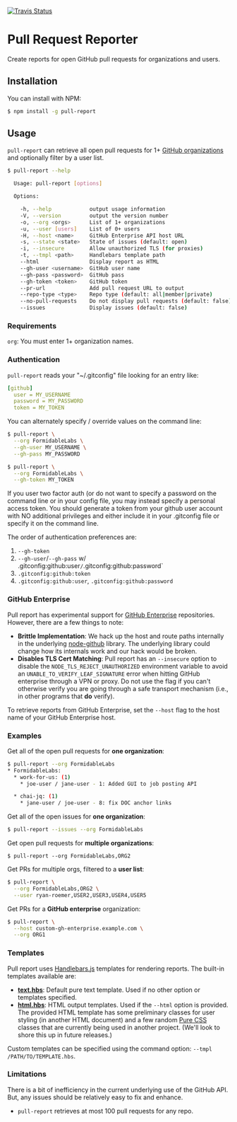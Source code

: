 [![Travis Status][trav_img]][trav_site]

# Pull Request Reporter
Create reports for open GitHub pull requests for organizations and users.

## Installation

You can install with NPM:

```sh
$ npm install -g pull-report
```

## Usage
`pull-report` can retrieve all open pull requests for 1+
[GitHub organizations](https://github.com/blog/674-introducing-organizations)
and optionally filter by a user list.

```sh
$ pull-report --help

  Usage: pull-report [options]

  Options:

    -h, --help            output usage information
    -V, --version         output the version number
    -o, --org <orgs>      List of 1+ organizations
    -u, --user [users]    List of 0+ users
    -H, --host <name>     GitHub Enterprise API host URL
    -s, --state <state>   State of issues (default: open)
    -i, --insecure        Allow unauthorized TLS (for proxies)
    -t, --tmpl <path>     Handlebars template path
    --html                Display report as HTML
    --gh-user <username>  GitHub user name
    --gh-pass <password>  GitHub pass
    --gh-token <token>    GitHub token
    --pr-url              Add pull request URL to output
    --repo-type <type>    Repo type (default: all|member|private)
    --no-pull-requests    Do not display pull requests (default: false)
    --issues              Display issues (default: false)
```

### Requirements

`org`: You must enter 1+ organization names.

### Authentication

`pull-report` reads your "~/.gitconfig" file looking for an entry like:

```yml
[github]
  user = MY_USERNAME
  password = MY_PASSWORD
  token = MY_TOKEN
```

You can alternately specify / override values on the command line:

```sh
$ pull-report \
  --org FormidableLabs \
  --gh-user MY_USERNAME \
  --gh-pass MY_PASSWORD

$ pull-report \
  --org FormidableLabs \
  --gh-token MY_TOKEN
```

If you user two factor auth (or do not want to specify a password on
the command line or in your config file, you may instead specify a
personal access token.  You should generate a token from your github
user account with NO additional privileges and either include it in
your .gitconfig file or specify it on the command line.

The order of authentication preferences are:

1. `--gh-token`
2. `--gh-user`/`--gh-pass` w/ .gitconfig:github:user`/`.gitconfig:github:password`
3. `.gitconfig:github:token`
4. `.gitconfig:github:user`, `.gitconfig:github:password`

### GitHub Enterprise

Pull report has experimental support for
[GitHub Enterprise](https://enterprise.github.com/) repositories. However,
there are a few things to note:

* **Brittle Implementation**: We hack up the host and route paths internally
  in the underlying [node-github](https://github.com/ajaxorg/node-github)
  library. The underlying library could change how its internals work and
  our hack would be broken.
* **Disables TLS Cert Matching**: Pull report has an `--insecure` option to
  disable the `NODE_TLS_REJECT_UNAUTHORIZED` environment variable to avoid an
  `UNABLE_TO_VERIFY_LEAF_SIGNATURE` error when hitting GitHub enterprise through
  a VPN or proxy. Do not use the flag if you can't otherwise verify you are
  going through a safe transport mechanism (i.e., in other programs that **do**
  verify).

To retrieve reports from GitHub Enterprise, set the `--host` flag to the
host name of your GitHub Enterprise host.

### Examples

Get all of the open pull requests for **one organization**:

```sh
$ pull-report --org FormidableLabs
* FormidableLabs:
  * work-for-us: (1)
    * joe-user / jane-user - 1: Added GUI to job posting API

  * chai-jq: (1)
    * jane-user / joe-user - 8: fix DOC anchor links
```

Get all of the open issues for **one organization**:

```sh
$ pull-report --issues --org FormidableLabs
```

Get open pull requests for **multiple organizations**:

```
$ pull-report --org FormidableLabs,ORG2
```

Get PRs for multiple orgs, filtered to a **user list**:

```sh
$ pull-report \
  --org FormidableLabs,ORG2 \
  --user ryan-roemer,USER2,USER3,USER4,USER5
```

Get PRs for a **GitHub enterprise** organization:

```sh
$ pull-report \
  --host custom-gh-enterprise.example.com \
  --org ORG1
```

### Templates

Pull report uses [Handlebars.js](http://handlebarsjs.com/) templates for
rendering reports. The built-in templates available are:

* **[text.hbs](./templates/text.hbs)**: Default pure text template. Used if no
  other option or templates specified.
* **[html.hbs](./templates/html.hbs)**: HTML output templates. Used if the
  `--html` option is provided. The provided HTML template has some
  preliminary classes for user styling (in another HTML document) and
  a few random [Pure CSS](http://purecss.io/) classes that are currently
  being used in another project. (We'll look to shore this up in future
  releases.)

Custom templates can be specified using the command option:
`--tmpl /PATH/TO/TEMPLATE.hbs`.

### Limitations

There is a bit of inefficiency in the current underlying use of the GitHub API.
But, any issues should be relatively easy to fix and enhance.

* `pull-report` retrieves at most 100 pull requests for any repo.

[trav_img]: https://api.travis-ci.org/FormidableLabs/pull-report.svg
[trav_site]: https://travis-ci.org/FormidableLabs/pull-report
